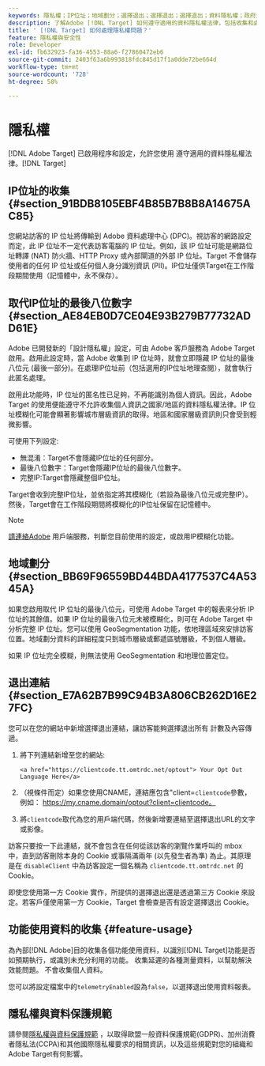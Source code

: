 ```yaml
---
keywords: 隱私權；IP位址；地域劃分；選擇退出；選擇退出；選擇退出；資料隱私權；政府法規；法規；GDPR;CCPA
description: 了解Adobe [!DNL Target] 如何遵守適用的資料隱私權法律，包括收集和處理IP位址，以及選擇退出指示。
title: ' [!DNL Target] 如何處理隱私權問題？'
feature: 隱私權與安全性
role: Developer
exl-id: fb632923-fa36-4553-88a6-f27860472eb6
source-git-commit: 2403f63a6b993818fdc845d17f1a0dde72be664d
workflow-type: tm+mt
source-wordcount: '728'
ht-degree: 58%

---
```


# 隱私權

[!DNL Adobe Target] 已啟用程序和設定，允許您使用 遵守適用的資料隱私權法律。[!DNL Target]

## IP位址的收集 {#section_91BDB8105EBF4B85B7B8B8A14675AC85}

您網站訪客的 IP 位址將傳輸到 Adobe 資料處理中心 (DPC)。視訪客的網路設定而定，此 IP 位址不一定代表訪客電腦的 IP 位址。例如，該 IP 位址可能是網路位址轉譯 (NAT) 防火牆、HTTP Proxy 或內部閘道的外部 IP 位址。Target 不會儲存使用者的任何 IP 位址或任何個人身分識別資訊 (PII)。IP位址僅供Target在工作階段期間使用（記憶體中，永不保存）。

## 取代IP位址的最後八位數字 {#section_AE84EB0D7CE04E93B279B77732ADD61E}

Adobe 已開發新的「設計隱私權」設定，可由 Adobe 客戶服務為 Adobe Target 啟用。啟用此設定時，當 Adobe 收集到 IP 位址時，就會立即隱藏 IP 位址的最後八位元 (最後一部分)。在處理IP位址前（包括選用的IP位址地理查閱），就會執行此匿名處理。

啟用此功能時，IP 位址的匿名性已足夠，不再能識別為個人資訊。因此，Adobe Target 的使用便能遵守不允許收集個人資訊之國家/地區的資料隱私權法律。IP 位址模糊化可能會顯著影響城市層級資訊的取得。地區和國家層級資訊則只會受到輕微影響。

可使用下列設定:

* 無混淆：Target不會隱藏IP位址的任何部分。
* 最後八位數字：Target會隱藏IP位址的最後八位數字。
* 完整IP:Target會隱藏整個IP位址。

Target會收到完整IP位址，並依指定將其模糊化（若設為最後八位元或完整IP）。 然後，Target會在工作階段期間將模糊化的IP位址保留在記憶體中。

>[!NOTE]
>
>[請連絡Adobe](/help/cmp-resources-and-contact-information.md#reference_ACA3391A00EF467B87930A450050077C) 用戶端服務，判斷您目前使用的設定，或啟用IP模糊化功能。

## 地域劃分 {#section_BB69F96559BD44BDA4177537C4A5345A}

如果您啟用取代 IP 位址的最後八位元，可使用 Adobe Target 中的報表來分析 IP 位址的其餘值。如果 IP 位址的最後八位元未被模糊化，則可在 Adobe Target 中分析完整 IP 位址。您可以使用 GeoSegmentation 功能，依地理區域來安排訪客位置。地域劃分資料的詳細程度只到城市層級或郵遞區號層級，不到個人層級。

如果 IP 位址完全模糊，則無法使用 GeoSegmentation 和地理位置定位。

## 退出連結 {#section_E7A62B7B99C94B3A806CB262D16E27FC}

您可以在您的網站中新增選擇退出連結，讓訪客能夠選擇退出所有 計數及內容傳遞。

1. 將下列連結新增至您的網站:

   `<a href="https://clientcode.tt.omtrdc.net/optout"> Your Opt Out Language Here</a>`

1. （視條件而定）如果您使用CNAME，連結應包含&quot;client=`clientcode`參數，例如：
https://my.cname.domain/optout?client=clientcode。

1. 將`clientcode`取代為您的用戶端代碼，然後新增要連結至選擇退出URL的文字或影像。

訪客只要按一下此連結，就不會包含在任何從該訪客的瀏覽作業呼叫的 mbox 中，直到訪客刪除本身的 Cookie 或事隔滿兩年 (以先發生者為準) 為止。其原理是在 `disableClient` 中為訪客設定一個名稱為 `clientcode.tt.omtrdc.net` 的 Cookie。

即使您使用第一方 Cookie 實作，所提供的選擇退出還是透過第三方 Cookie 來設定。若客戶僅使用第一方 Cookie，Target 會檢查是否有設定選擇退出 Cookie。

## 功能使用資料的收集 {#feature-usage}

為內部[!DNL Adobe]目的收集各個功能使用資料，以識別[!DNL Target]功能是否如預期執行，或識別未充分利用的功能。 收集延遲的各種測量資料，以幫助解決效能問題。 不會收集個人資料。

您可以將設定檔案中的`telemetryEnabled`設為`false`，以選擇退出使用資料報表。

## 隱私權與資料保護規範

請參閱[隱私權與資料保護規範](/help/c-implementing-target/c-considerations-before-you-implement-target/c-privacy/cmp-privacy-and-general-data-protection-regulation.md) ，以取得歐盟一般資料保護規範(GDPR)、加州消費者隱私法(CCPA)和其他國際隱私權要求的相關資訊，以及這些規範對您的組織和Adobe Target有何影響。
